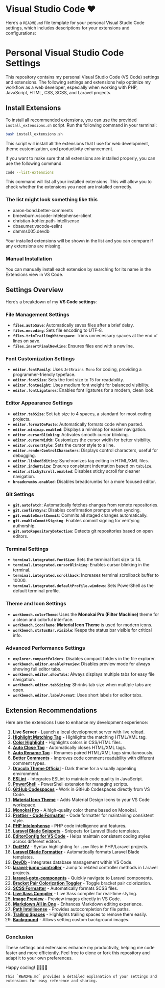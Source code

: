 # Visual Studio Code ❤️

Here’s a `README.md` file template for your personal Visual Studio Code settings, which includes descriptions for your extensions and configurations:

# Personal Visual Studio Code Settings

This repository contains my personal Visual Studio Code (VS Code) settings and extensions. The following settings and extensions help optimize my workflow as a web developer, especially when working with PHP, JavaScript, HTML, CSS, SCSS, and Laravel projects.

## Install Extensions

To install all recommended extensions, you can use the provided `install_extensions.sh` script. Run the following command in your terminal:

```bash
bash install_extensions.sh
```

This script will install all the extensions that I use for web development, theme customization, and productivity enhancement.

If you want to make sure that all extensions are installed properly, you can use the following command:

```bash
code --list-extensions
```

This command will list all your installed extensions. This will allow you to check whether the extensions you need are installed correctly.

### The list might look something like this

- aaron-bond.better-comments
- bmewburn.vscode-intelephense-client
- christian-kohler.path-intellisense
- dbaeumer.vscode-eslint
- damms005.devdb

Your installed extensions will be shown in the list and you can compare if any extensions are missing.

### Manual Installation

You can manually install each extension by searching for its name in the Extensions view in VS Code.

## Settings Overview

Here’s a breakdown of my **VS Code settings**:

### File Management Settings

- **`files.autoSave`**: Automatically saves files after a brief delay.
- **`files.encoding`**: Sets file encoding to UTF-8.
- **`files.trimTrailingWhitespace`**: Trims unnecessary spaces at the end of lines on save.
- **`files.insertFinalNewline`**: Ensures files end with a newline.

### Font Customization Settings

- **`editor.fontFamily`**: Uses `JetBrains Mono` for coding, providing a programmer-friendly typeface.
- **`editor.fontSize`**: Sets the font size to 15 for readability.
- **`editor.fontWeight`**: Uses medium font weight for balanced visibility.
- **`editor.fontLigatures`**: Enables font ligatures for a modern, clean look.

### Editor Appearance Settings

- **`editor.tabSize`**: Set tab size to 4 spaces, a standard for most coding projects.
- **`editor.formatOnPaste`**: Automatically formats code when pasted.
- **`editor.minimap.enabled`**: Displays a minimap for easier navigation.
- **`editor.cursorBlinking`**: Activates smooth cursor blinking.
- **`editor.cursorWidth`**: Customizes the cursor width for better visibility.
- **`editor.cursorStyle`**: Sets the cursor style to a line.
- **`editor.renderControlCharacters`**: Displays control characters, useful for debugging.
- **`editor.linkedEditing`**: Synchronizes tag editing in HTML/XML files.
- **`editor.indentSize`**: Ensures consistent indentation based on `tabSize`.
- **`editor.stickyScroll.enabled`**: Disables sticky scroll for cleaner navigation.
- **`breadcrumbs.enabled`**: Disables breadcrumbs for a more focused editor.

### Git Settings

- **`git.autofetch`**: Automatically fetches changes from remote repositories.
- **`git.confirmSync`**: Disables confirmation prompts when syncing.
- **`git.enableSmartCommit`**: Commits all staged changes automatically.
- **`git.enableCommitSigning`**: Enables commit signing for verifying authorship.
- **`git.autoRepositoryDetection`**: Detects git repositories based on open editors.

### Terminal Settings

- **`terminal.integrated.fontSize`**: Sets the terminal font size to 14.
- **`terminal.integrated.cursorBlinking`**: Enables cursor blinking in the terminal.
- **`terminal.integrated.scrollback`**: Increases terminal scrollback buffer to 10000.
- **`terminal.integrated.defaultProfile.windows`**: Sets PowerShell as the default terminal profile.

### Theme and Icon Settings

- **`workbench.colorTheme`**: Uses the **Monokai Pro (Filter Machine)** theme for a clean and colorful interface.
- **`workbench.iconTheme`**: **Material Icon Theme** is used for modern icons.
- **`workbench.statusBar.visible`**: Keeps the status bar visible for critical info.

### Advanced Performance Settings

- **`explorer.compactFolders`**: Disables compact folders in the file explorer.
- **`workbench.editor.enablePreview`**: Disables preview mode for always showing full editor tabs.
- **`workbench.editor.showTabs`**: Always displays multiple tabs for easy file navigation.
- **`workbench.editor.tabSizing`**: Shrinks tab size when multiple tabs are open.
- **`workbench.editor.labelFormat`**: Uses short labels for editor tabs.

## Extension Recommendations

Here are the extensions I use to enhance my development experience:

1. **[Live Server](https://marketplace.visualstudio.com/items?itemName=ritwickdey.LiveServer)** - Launch a local development server with live reload.
2. **[Highlight Matching Tag](https://marketplace.visualstudio.com/items?itemName=vincaslt.highlight-matching-tag)** - Highlights the matching HTML/XML tag.
3. **[Color Highlight](https://marketplace.visualstudio.com/items?itemName=naumovs.color-highlight)** - Highlights colors in CSS/HTML files.
4. **[Auto Close Tag](https://marketplace.visualstudio.com/items?itemName=formulahendry.auto-close-tag)** - Automatically closes HTML/XML tags.
5. **[Auto Rename Tag](https://marketplace.visualstudio.com/items?itemName=formulahendry.auto-rename-tag)** - Renames paired HTML/XML tags simultaneously.
6. **[Better Comments](https://marketplace.visualstudio.com/items?itemName=aaron-bond.better-comments)** - Improves code comment readability with different comment types.
7. **[Dracula Theme Official](https://marketplace.visualstudio.com/items?itemName=dracula-theme.theme-dracula)** - Dark theme for a visually appealing environment.
8. **[ESLint](https://marketplace.visualstudio.com/items?itemName=dbaeumer.vscode-eslint)** - Integrates ESLint to maintain code quality in JavaScript.
9. **[PowerShell](https://marketplace.visualstudio.com/items?itemName=ms-vscode.powershell)** - PowerShell extension for managing scripts.
10. **[GitHub Codespaces](https://marketplace.visualstudio.com/items?itemName=github.codespaces)** - Work in GitHub Codespaces directly from VS Code.
11. **[Material Icon Theme](https://marketplace.visualstudio.com/items?itemName=pkief.material-icon-theme)** - Adds Material Design icons to your VS Code workspace.
12. **[Monokai Pro](https://marketplace.visualstudio.com/items?itemName=onokai.theme-monokai-pro-vscode)** - A high-quality color theme based on Monokai.
13. **[Prettier - Code Formatter](https://marketplace.visualstudio.com/items?itemName=esbenp.prettier-vscode)** - Code formatter for maintaining consistent style.
14. **[PHP Intelephense](https://marketplace.visualstudio.com/items?itemName=bmewburn.vscode-intelephense-client)** - PHP code intelligence and features.
15. **[Laravel Blade Snippets](https://marketplace.visualstudio.com/items?itemName=onecentlin.laravel-blade)** - Snippets for Laravel Blade templates.
16. **[EditorConfig for VS Code](https://marketplace.visualstudio.com/items?itemName=editorconfig.editorconfig)** - Helps maintain consistent coding styles across different editors.
17. **[DotENV](https://marketplace.visualstudio.com/items?itemName=mikestead.dotenv)** - Syntax highlighting for `.env` files in PHP/Laravel projects.
18. **[Laravel Blade Formatter](https://marketplace.visualstudio.com/items?itemName=shufo.vscode-blade-formatter)** - Automatically formats Laravel Blade templates.
19. **[DevDb](https://marketplace.visualstudio.com/items?itemName=damms005.devdb)** - Integrates database management within VS Code.
20. **[laravel-jump-controller](https://marketplace.visualstudio.com/items?itemName=pgl.laravel-jump-controller)** - Jump to related controller methods in Laravel projects.
21. **[laravel-goto-components](https://marketplace.visualstudio.com/items?itemName=naoray.laravel-goto-components)** - Quickly navigate to Laravel components.
22. **[Bracket Pair Colorization Toggler](https://marketplace.visualstudio.com/items?itemName=dzhavat.bracket-pair-toggler)** - Toggle bracket pair colorization.
23. **[SCSS Formatter](https://marketplace.visualstudio.com/items?itemName=sibiraj-s.vscode-scss-formatter)** - Automatically formats SCSS files.
24. **[Live Sass Compiler](https://marketplace.visualstudio.com/items?itemName=glenn2223.live-sass)** - Live Sass compiler for real-time styling.
25. **[Image Preview](https://marketplace.visualstudio.com/items?itemName=kisstkondoros.vscode-gutter-preview)** - Preview images directly in VS Code.
26. **[Markdown All in One](https://marketplace.visualstudio.com/items?itemName=davidanson.vscode-markdownlint)** - Enhances Markdown editing experience.
27. **[Path Intellisense](https://marketplace.visualstudio.com/items?itemName=christian-kohler.path-intellisense)** - Provides autocompletion for file paths.
28. **[Trailing Spaces](https://marketplace.visualstudio.com/items?itemName=shardulm94.trailing-spaces)** - Highlights trailing spaces to remove them easily.
29. **[Background](https://marketplace.visualstudio.com/items?itemName=shalldie.background)** - Allows setting custom background images.

---

### Conclusion

These settings and extensions enhance my productivity, helping me code faster and more efficiently. Feel free to clone or fork this repository and adapt it to your own preferences.

Happy coding! 👨‍💻👩‍💻

```
This `README.md` provides a detailed explanation of your settings and extensions for easy reference and sharing.
```
